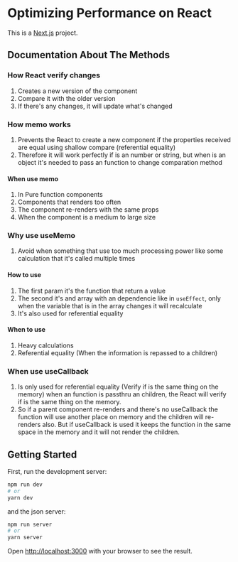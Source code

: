 # Optimizing Performance on React

This is a [Next.js](https://nextjs.org/) project.

## Documentation About The Methods

### How React verify changes
1. Creates a new version of the component
2. Compare it with the older version
3. If there's any changes, it will update what's changed

### How memo works
1. Prevents the React to create a new component if the properties received
are equal using shallow compare (referential equality)
2. Therefore it will work perfectly if is an number or string, but when is
an object it's needed to pass an function to change comparation method

#### When use memo
1. In Pure function components
2. Components that renders too often
3. The component re-renders with the same props
4. When the component is a medium to large size

### Why use useMemo
1. Avoid when something that use too much processing power like some
calculation that it's called multiple times

#### How to use
1. The first param it's the function that return a value
2. The second it's and array with an dependencie like in `useEffect`, only
when the variable that is in the array changes it will recalculate
3. It's also used for referential equality

#### When to use
1. Heavy calculations
2. Referential equality (When the information is repassed to a children)

### When use useCallback
1. Is only used for referential equality (Verify if is the same thing on
the memory) when an function is passthru an children, the React will verify
if is the same thing on the memory.
2. So if a parent component re-renders and there's no useCallback the
function will use another place on memory and the children will re-renders
also. But if useCallback is used it keeps the function in the same space in
the memory and it will not render the children.

## Getting Started

First, run the development server:

```bash
npm run dev
# or
yarn dev
```

and the json server:

```bash
npm run server
# or
yarn server
```

Open [http://localhost:3000](http://localhost:3000) with your browser to see the result.
